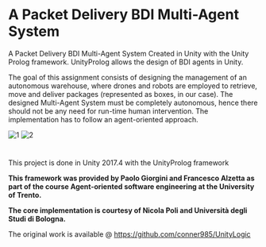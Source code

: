 # A Packet Delivery BDI Multi-Agent System
 A Packet Delivery BDI Multi-Agent System Created in Unity with the Unity Prolog framework. UnityProlog allows the design of BDI agents in Unity.
 
 The goal of this assignment consists of designing the management of an autonomous warehouse, where drones and robots are employed to retrieve, move and deliver packages (represented as boxes, in our case). The designed Multi-Agent System must be completely autonomous, hence there should not be any need for run-time human intervention. The implementation has to follow an agent-oriented approach.
 
![1](https://user-images.githubusercontent.com/26629624/86936444-4cde6d80-c13e-11ea-8164-485b65e58641.gif)
![2](https://user-images.githubusercontent.com/26629624/86936446-4e0f9a80-c13e-11ea-8c2a-c721956aa5a7.gif)

#
This project is done in Unity 2017.4 with the UnityProlog framework

**This framework was provided by Paolo Giorgini and Francesco Alzetta as part of the course Agent-oriented software engineering at the University of Trento.**

**The core implementation is courtesy of Nicola Poli and Università degli Studi di Bologna.**

The original work is available @ https://github.com/conner985/UnityLogic
